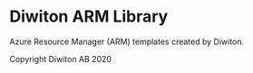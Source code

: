 # Diwiton ARM Library
Azure Resource Manager (ARM) templates created by Diwiton.

Copyright Diwiton AB 2020
